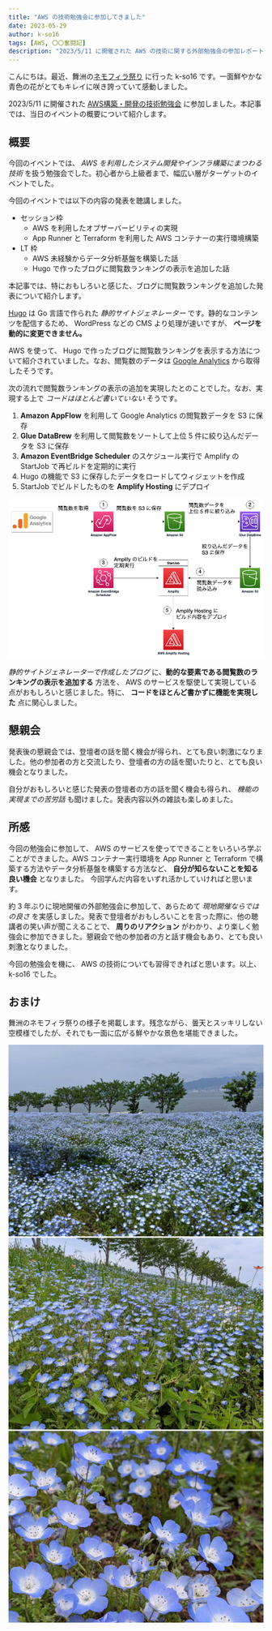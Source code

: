 ```yaml
---
title: "AWS の技術勉強会に参加してきました"
date: 2023-05-29
author: k-so16
tags: [AWS, 〇〇奮闘記]
description: "2023/5/11 に開催された AWS の技術に関する外部勉強会の参加レポートです。"
---
```


こんにちは。最近、舞洲の[ネモフィラ祭り](https://seasidepark.maishima.com/nemophila/) に行った k-so16 です。一面鮮やかな青色の花がとてもキレイに咲き誇っていて感動しました。

2023/5/11 に開催された [AWS構築・開発の技術勉強会](https://beyondjapan.connpass.com/event/280427/) に参加しました。本記事では、当日のイベントの概要について紹介します。

## 概要

今回のイベントでは、  *AWS を利用したシステム開発やインフラ構築にまつわる技術* を扱う勉強会でした。初心者から上級者まで、幅広い層がターゲットのイベントでした。

今回のイベントでは以下の内容の発表を聴講しました。

- セッション枠
    - AWS を利用したオブザーバービリティの実現
    - App Runner と Terraform を利用した AWS コンテナーの実行環境構築
- LT 枠
    - AWS 未経験からデータ分析基盤を構築した話
    - Hugo で作ったブログに閲覧数ランキングの表示を追加した話

本記事では、特におもしろいと感じた、ブログに閲覧数ランキングを追加した発表について紹介します。

[Hugo](https://gohugo.io/) は Go 言語で作られた *静的サイトジェネレーター* です。静的なコンテンツを配信するため、 WordPress などの CMS より処理が速いですが、 **ページを動的に変更できません。**

AWS を使って、 Hugo で作ったブログに閲覧数ランキングを表示する方法について紹介されていました。なお、閲覧数のデータは [Google Analytics](https://analytics.google.com/) から取得したそうです。

次の流れで閲覧数ランキングの表示の追加を実現したとのことでした。なお、実現する上で *コードはほとんど書いていない* そうです。

1. **Amazon AppFlow** を利用して Google Analytics の閲覧数データを S3 に保存
2. **Glue DataBrew** を利用して閲覧数をソートして上位 5 件に絞り込んだデータを S3 に保存
3. **Amazon EventBridge Scheduler** のスケジュール実行で Amplify の StartJob で再ビルドを定期的に実行
4. Hugo の機能で S3 に保存したデータをロードしてウィジェットを作成
5. StartJob でビルドしたものを **Amplify Hosting** にデプロイ

![ブログ閲覧数表示追加を実現するアーキテクチャ](images/blog-ranking-system-architecture.png)

*静的サイトジェネレーターで作成したブログ* に、**動的な要素である閲覧数のランキングの表示を追加する** 方法を、 AWS のサービスを駆使して実現している点がおもしろいと感じました。特に、 **コードをほとんど書かずに機能を実現した** 点に関心しました。

## 懇親会

発表後の懇親会では、登壇者の話を聞く機会が得られ、とても良い刺激になりました。他の参加者の方と交流したり、登壇者の方の話を聞いたりと、とても良い機会となりました。

自分がおもしろいと感じた発表の登壇者の方の話を聞く機会も得られ、 *機能の実現までの苦労話* も聞けました。発表内容以外の雑談も楽しめました。

## 所感

今回の勉強会に参加して、 AWS のサービスを使ってできることをいろいろ学ぶことができました。AWS コンテナー実行環境を App Runner と Terraform で構築する方法やデータ分析基盤を構築する方法など、 **自分が知らないことを知る良い機会** となりました。
今回学んだ内容をいずれ活かしていければと思います。

約 3 年ぶりに現地開催の外部勉強会に参加して、あらためて *現地開催ならではの良さ* を実感しました。発表で登壇者がおもしろいことを言った際に、他の聴講者の笑い声が聞こえることで、 **周りのリアクション** がわかり、より楽しく勉強会に参加できました。懇親会で他の参加者の方と話す機会もあり、とても良い刺激となりました。

今回の勉強会を機に、 AWS の技術についても習得できればと思います。以上、 k-so16 でした。

## おまけ

舞洲のネモフィラ祭りの様子を掲載します。残念ながら、曇天とスッキリしない空模様でしたが、それでも一面に広がる鮮やかな景色を堪能できました。

![一面に広がるネモフィラと海](./images/baby-blue-eyes-1.jpg)
![ネモフィラの丘](./images/baby-blue-eyes-2.jpg)
![近距離でも鮮やか](./images/baby-blue-eyes-3.jpg)
